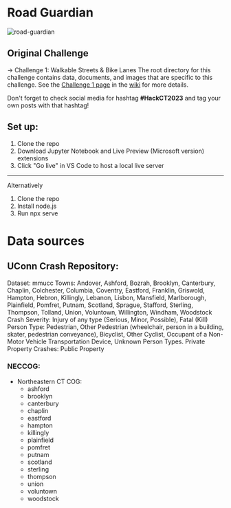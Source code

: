# Road Guardian

![road-guardian](https://github.com/Transportation-Hackathon-2023/road-guardian/assets/77554154/9dd20b88-100e-4d60-ac81-d4bf924d1895)


## Original Challenge
-> Challenge 1: Walkable Streets & Bike Lanes
The root directory for this challenge contains data, documents, and images that are specific to this challenge. See the [Challenge 1 page](https://github.com/HackCTorg/Transportation-Hackathon-2023/wiki/Challenge-1:-Walkable-Streets-&-Bike-Lanes) in the [wiki](https://github.com/HackCTorg/Transportation-Hackathon-2023/wiki) for more details.

Don't forget to check social media for hashtag **#HackCT2023** and tag your own posts with that hashtag!

## Set up:
1. Clone the repo
2. Download Jupyter Notebook and Live Preview (Microsoft version) extensions
3. Click "Go live" in VS Code to host a local live server

---

Alternatively

1. Clone the repo
2. Install node.js
3. Run npx serve

# Data sources

## UConn Crash Repository:

Dataset:	mmucc
Towns:	Andover, Ashford, Bozrah, Brooklyn, Canterbury, Chaplin, Colchester, Columbia, Coventry, Eastford, Franklin, Griswold, Hampton, Hebron, Killingly, Lebanon, Lisbon, Mansfield, Marlborough, Plainfield, Pomfret, Putnam, Scotland, Sprague, Stafford, Sterling, Thompson, Tolland, Union, Voluntown, Willington, Windham, Woodstock
Crash Severity:	Injury of any type (Serious, Minor, Possible), Fatal (Kill)
Person Type:	Pedestrian, Other Pedestrian (wheelchair, person in a building, skater, pedestrian conveyance), Bicyclist, Other Cyclist, Occupant of a Non-Motor Vehicle Transportation Device, Unknown Person Types.
Private Property Crashes:	Public Property


### NECCOG:

- Northeastern CT COG:
  + ashford
  + brooklyn
  + canterbury
  + chaplin
  + eastford
  + hampton
  + killingly
  + plainfield
  + pomfret
  + putnam
  + scotland
  + sterling
  + thompson
  + union
  + voluntown
  + woodstock
